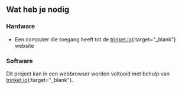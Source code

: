 ## Wat heb je nodig

### Hardware

+ Een computer die toegang heeft tot de [trinket.io](https://trinket.io){:target="_blank"} website

### Software

Dit project kan in een webbrowser worden voltooid met behulp van [trinket.io](https://trinket.io){:target="_blank"}.